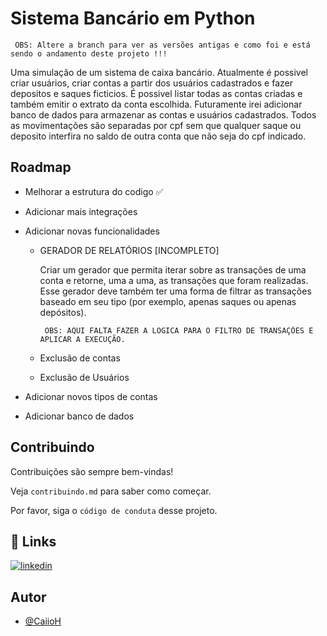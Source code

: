
# Sistema Bancário em Python

     OBS: Altere a branch para ver as versões antigas e como foi e está sendo o andamento deste projeto !!! 

Uma simulação de um sistema de caixa bancário. Atualmente é possivel criar usuários, criar contas a partir dos usuários cadastrados e fazer depositos e saques ficticios. É possivel listar todas as contas criadas e também emitir o extrato da conta escolhida. Futuramente irei adicionar banco de dados para armazenar as contas e usuários cadastrados.
Todos as movimentações são separadas por cpf sem que qualquer saque ou deposito interfira no saldo de outra conta que não seja do cpf indicado.

## Roadmap 

- Melhorar a estrutura do codigo ✅

- Adicionar mais integrações

- Adicionar novas funcionalidades

    -  GERADOR DE RELATÓRIOS [INCOMPLETO]

        Criar um gerador que permita iterar sobre as transações de uma conta e retorne, uma a uma, as transações que foram realizadas. Esse gerador deve também ter uma forma de filtrar as transações baseado em seu tipo (por exemplo, apenas saques ou apenas depósitos).
        
            OBS: AQUI FALTA FAZER A LOGICA PARA O FILTRO DE TRANSAÇÕES E APLICAR A EXECUÇÃO.

    - Exclusão de contas 
    - Exclusão de Usuários 

- Adicionar novos tipos de contas

- Adicionar banco de dados

## Contribuindo

Contribuições são sempre bem-vindas!

Veja `contribuindo.md` para saber como começar.

Por favor, siga o `código de conduta` desse projeto.


## 🔗 Links
[![linkedin](https://img.shields.io/badge/linkedin-0A66C2?style=for-the-badge&logo=linkedin&logoColor=white)](https://www.linkedin.com/in/caiorhenrique/)


## Autor

- [@CaiioH](https://github.com/CaiioH)

